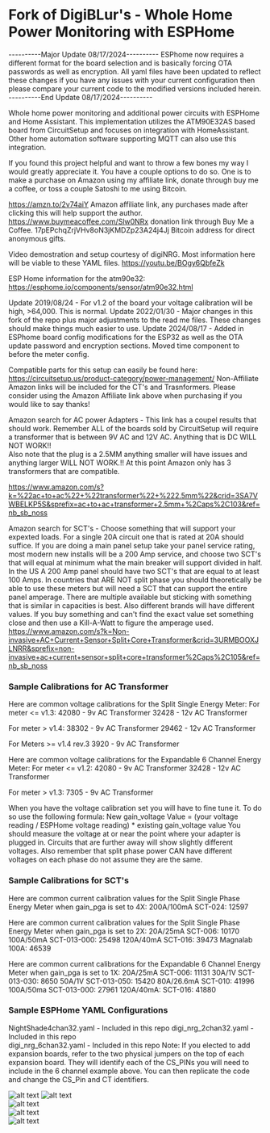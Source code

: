 # Fork of DigiBLur's - Whole Home Power Monitoring with ESPHome

----------Major Update 08/17/2024----------
ESPhome now requires a different format for the board selection and is basically forcing OTA passwords as well as encryption.
All yaml files have been updated to reflect these changes if you have any issues with your current configuration then please compare your current code to the modified versions included herein.
----------End Update 08/17/2024----------

Whole home power monitoring and additional power circuits with ESPHome and Home Assistant. This implementation utilizes the ATM90E32AS based board from CircuitSetup and focuses on integration with HomeAssistant. Other home automation software supporting MQTT can also use this integration.

If you found this project helpful and want to throw a few bones my way I would greatly appreciate it. You have a couple options to do so. One is to make a purchase on Amazon using my affiliate link, donate through buy me a coffee, or toss a couple Satoshi to me using Bitcoin.

https://amzn.to/2v74aiY Amazon affiliate link, any purchases made after clicking this will help support the author. 
https://www.buymeacoffee.com/Slw0NRx donation link through Buy Me a Coffee. 
17pEPchqZrjVHv8oN3jKMDZp23A24j4Jj Bitcoin address for direct anonymous gifts.


Video demostration and setup courtesy of digiNRG.  Most information here will be viable to these YAML files.
https://youtu.be/BOgy6QbfeZk

ESP Home information for the atm90e32:   
https://esphome.io/components/sensor/atm90e32.html


Update 2019/08/24 - For v1.2 of the board your voltage calibration will be high, >64,000. This is normal.
Update 2022/01/30 - Major changes in this fork of the repo plus major adjustments to the read me files.  These changes should make things much easier to use.
Update 2024/08/17 - Added in ESPhome board config modifications for the ESP32 as well as the OTA update password and encryption sections.  Moved time component to before the meter config.

Compatible parts for this setup can easily be found here:
https://circuitsetup.us/product-category/power-management/
Non-Affiliate Amazon links will be included for the CT's and Trasnformers.
Please consider using the Amazon Affiliate link above when purchasing if you would like to say thanks!

Amazon search for AC power Adapters - This link has a coupel results that should work.  Remember ALL of the boards sold by CircuitSetup will
require a transformer that is between 9V AC and 12V AC.  Anything that is DC WILL NOT WORK!!  
Also note that the plug is a 2.5MM anything smaller will have issues and anything larger WILL NOT WORK.!!
At this point Amazon only has 3 transformers that are compatible.

https://www.amazon.com/s?k=%22ac+to+ac%22+%22transformer%22+%222.5mm%22&crid=3SA7VWBELKP5S&sprefix=ac+to+ac+transformer+2.5mm+%2Caps%2C103&ref=nb_sb_noss

Amazon search for SCT's - Choose something that will support your expexted loads.  For a single 20A circuit one that is rated at 20A should suffice.
If you are doing a main panel setup take your panel service rating, most modern new installs will be a 200 Amp service, and choose two SCT's that will equal at minimum
what the main breaker will support divided in half.  In the US A 200 Amp panel should have two SCT's that are equal to at least 100 Amps.
In countries that ARE NOT split phase you should theoretically be able to use these meters but will need a SCT that can support the entire panel amperage.
There are multiple available but sticking with something that is similar in capacities is best.  Also different brands will have different values.
If you buy something and can't find the exact value set something close and then use a Kill-A-Watt to figure the amperage used.
https://www.amazon.com/s?k=Non-invasive+AC+Current+Sensor+Split+Core+Transformer&crid=3URMBOOXJLNRR&sprefix=non-invasive+ac+current+sensor+split+core+transformer%2Caps%2C105&ref=nb_sb_noss

### Sample Calibrations for AC Transformer
Here are common voltage calibrations for the Split Single Energy Meter:
For meter <= v1.3:
42080 - 9v AC Transformer 
32428 - 12v AC Transformer

For meter > v1.4:
38302 - 9v AC Transformer 
29462 - 12v AC Transformer 

For Meters >= v1.4 rev.3
3920 - 9v AC Transformer 

Here are common voltage calibrations for the Expandable 6 Channel Energy Meter:
For meter <= v1.2:
42080 - 9v AC Transformer
32428 - 12v AC Transformer

For meter > v1.3:
7305 - 9v AC Transformer

When you have the voltage calibration set you will have to fine tune it.  To do so use the following formula:
New gain_voltage Value = (your voltage reading / ESPHome voltage reading) * existing gain_voltage value
You should measure the voltage at or near the point where your adapter is plugged in.  Circuits that are further away will show slightly different voltages. 
Also remember that split phase power CAN have different voltages on each phase do not assume they are the same.

### Sample Calibrations for SCT's
Here are common current calibration values for the Split Single Phase Energy Meter when gain_pga is set to 4X:
200A/100mA SCT-024: 12597

Here are common current calibration values for the Split Single Phase Energy Meter when gain_pga is set to 2X:
20A/25mA SCT-006: 10170
100A/50mA SCT-013-000: 25498
120A/40mA SCT-016: 39473
Magnalab 100A: 46539

Here are common current calibrations for the Expandable 6 Channel Energy Meter when gain_pga is set to 1X:
20A/25mA SCT-006: 11131
30A/1V SCT-013-030: 8650
50A/1V SCT-013-050: 15420
80A/26.6mA SCT-010: 41996
100A/50ma SCT-013-000: 27961
120A/40mA: SCT-016: 41880


### Sample ESPHome YAML Configurations
NightShade4chan32.yaml - Included in this repo
digi_nrg_2chan32.yaml - Included in this repo   
digi_nrg_6chan32.yaml - Included in this repo
Note: If you elected to add expansion boards, refer to the two physical jumpers on the top of each expansion board. They will identify each of the CS_PINs you will need to include in the 6 channel example above. You can then replicate the code and change the CS_Pin and CT identifiers.

![alt text](https://raw.githubusercontent.com/nightshade00013/ESPHome_EnergyMonitor/master/jpgs/2chan_board.jpg "2 Channel")
![alt text](https://raw.githubusercontent.com/nightshade00013/ESPHome_EnergyMonitor/master/jpgs/energy_meter_solar_kit.jpg "4 Channel")  
![alt text](https://raw.githubusercontent.com/nightshade00013/ESPHome_EnergyMonitor/master/jpgs/6chan_board.jpg "6 Channel")  
![alt text](https://raw.githubusercontent.com/nightshade00013/ESPHome_EnergyMonitor/master/jpgs/Split%20Phase%20Monitor%204%20channel.jpg "Web Output Page")  
![alt text](https://raw.githubusercontent.com/nightshade00013/ESPHome_EnergyMonitor/master/jpgs/HA_Energy.jpg "HomeAssistant Energy Panel")  
